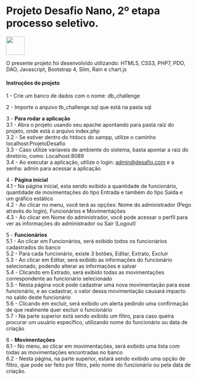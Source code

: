# Projeto Desafio Nano, 2º etapa processo seletivo.

<img src="/res/img/logo_challenge.png" width="50px"/>

O presente projeto foi desenvolvido utilizando: HTML5, CSS3, PHP7, PDO, DAO, Javascript, Bootstrap 4, Slim, Rain e chart.js

<h4>Instruções do projeto</h4

1 - Crie um banco de dados com o nome: db_challenge<br>

2 - Importe o arquivo tb_challenge.sql que está na pasta sql<br>

3 - <b>Para rodar a aplicação</b><br>
3.1 - Abra o projeto usando seu apache apontando para pasta raiz do projeto, onde está o arquivo index.php<br>
3.2 - Se estiver dentro do htdocs do xampp, utilize o caminho localhost:ProjetoDesafio<br>
3.3 - Caso utilize variaveis de ambiente do sistema, basta apontar a raiz do diretório, como: Localhost:8089<br>
3.4 - Ao executar a aplicação, utilize o login: admin@desafio.com e a senha: admin para acessar a aplicação<br>

4 - <b>Página inícial</b><br>
4.1 - Na página inícial, esta sendo exibido a quantidade de funcionário, quantidade de movimentações do tipo Entrada e também do tipo Saída e um gráfico estático<br>
4.2 - Ao clicar no menu, você terá as opções: Nome do administrador (Pego através do login), Funcionários e Movimentações<br>
4.3 - Ao clicar em Nome do administrador, você pode acessar o perfil para ver as informações do administrador ou Sair (Logout)<br>

5 - <b>Funcionários</b><br>
5.1 - Ao clicar em Funcionários, será exibido todos os funcionários cadastrados do banco<br>
5.2 - Para cada funcionário, existe 3 botões, Editar, Extrato, Excluir<br>
5.3 - Ao clicar em Editar, será exibido as informações do funcionário selecionado, podendo alterar as informações e salvar<br>
5.4 - Clicando em Extrado, será exibido todas as movimentações correspondente ao funcionário selecionado<br>
5.5 - Nesta página você pode cadastrar uma nova movimentação para esse funcionário, e ao cadastrar, o valor dessa movimentação causará impacto no saldo deste funcionário<br>
5.6 - Clicando em excluir, será exibido um alerta pedindo uma confirmação de que realmente quer excluir o funcionário<br>
5.7 - Na parte superior extá sendo exibido um filtro, para caso queira procurar um usuário específico, utilizando nome do funcionário ou data de criação<br>

6 - <b>Movimentações</b><br>
6.1 - No menu, ao clicar em movimentações, será exibido uma lista com todas as movimentações encontradas no banco<br>
6.2 - Nesta página, na parte superior, estará sendo exibido uma opção de filtro, que pode ser feito por filtro, pelo nome do funcionário ou pela data de criação.
